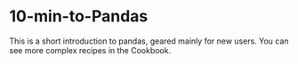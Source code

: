 # 10-min-to-Pandas
This is a short introduction to pandas, geared mainly for new users. You can see more complex recipes in the Cookbook.
